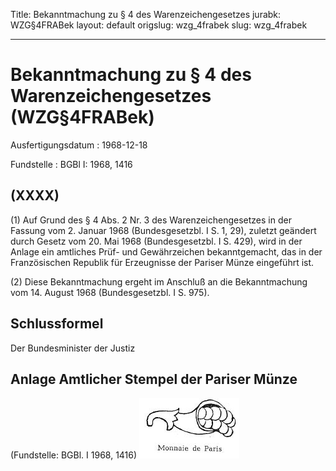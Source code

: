 Title: Bekanntmachung zu § 4 des Warenzeichengesetzes
jurabk: WZG§4FRABek
layout: default
origslug: wzg_4frabek
slug: wzg_4frabek

---

# Bekanntmachung zu § 4 des Warenzeichengesetzes (WZG§4FRABek)

Ausfertigungsdatum
:   1968-12-18

Fundstelle
:   BGBl I: 1968, 1416



## (XXXX)

(1) Auf Grund des § 4 Abs. 2 Nr. 3 des Warenzeichengesetzes in der
Fassung vom 2. Januar 1968 (Bundesgesetzbl. I S. 1, 29), zuletzt
geändert durch Gesetz vom 20. Mai 1968 (Bundesgesetzbl. I S. 429),
wird in der Anlage ein amtliches Prüf- und Gewährzeichen
bekanntgemacht, das in der Französischen Republik für Erzeugnisse der
Pariser Münze eingeführt ist.

(2) Diese Bekanntmachung ergeht im Anschluß an die Bekanntmachung vom
14\. August 1968 (Bundesgesetzbl. I S. 975).


## Schlussformel

Der Bundesminister der Justiz


## Anlage Amtlicher Stempel der Pariser Münze

(Fundstelle: BGBl. I 1968, 1416)
![bgbl1_1968_j1416_0010.jpg](bgbl1_1968_j1416_0010.jpg)
